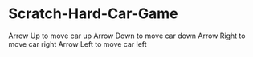 # Scratch-Hard-Car-Game
Arrow Up to move car up Arrow Down to move car down Arrow Right to move car right Arrow Left to move car left

